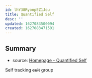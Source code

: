 ```yaml
---
id: lhY38RyonpEZ1Jou
title: Quantified Self
desc: ''
updated: 1627083500094
created: 1627083471591
---
```


## Summary
- source: [Homepage - Quantified Self](https://quantifiedself.com/)

Self tracking ~~cult~~ group